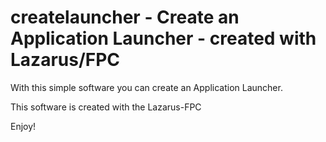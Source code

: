 createlauncher - Create an Application Launcher - created with Lazarus/FPC
==========================================================================

With this simple software you can create an Application Launcher. 

This software is created with the Lazarus-FPC

Enjoy!
